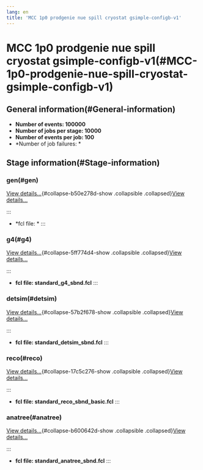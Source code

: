 ```yaml
---
lang: en
title: 'MCC 1p0 prodgenie nue spill cryostat gsimple-configb-v1'
---
```




MCC 1p0 prodgenie nue spill cryostat gsimple-configb-v1(#MCC-1p0-prodgenie-nue-spill-cryostat-gsimple-configb-v1)
==================================================================================================================================



General information(#General-information) 
----------------------------------------------------------

-   **Number of events: 100000**
-   **Number of jobs per stage: 10000**
-   **Number of events per job: 100**
-   \*Number of job failures: \*



Stage information(#Stage-information) 
------------------------------------------------------



### gen(#gen) 

[View details\...](#){#collapse-b50e278d-show .collapsible
.collapsed}[View details\...](#)

::: 
-   \*fcl file: \*
:::



### g4(#g4) 

[View details\...](#){#collapse-5ff774d4-show .collapsible
.collapsed}[View details\...](#)

::: 
-   **fcl file: standard\_g4\_sbnd.fcl**
:::



### detsim(#detsim) 

[View details\...](#){#collapse-57b2f678-show .collapsible
.collapsed}[View details\...](#)

::: 
-   **fcl file: standard\_detsim\_sbnd.fcl**
:::



### reco(#reco) 

[View details\...](#){#collapse-17c5c276-show .collapsible
.collapsed}[View details\...](#)

::: 
-   **fcl file: standard\_reco\_sbnd\_basic.fcl**
:::



### anatree(#anatree) 

[View details\...](#){#collapse-b600642d-show .collapsible
.collapsed}[View details\...](#)

::: 
-   **fcl file: standard\_anatree\_sbnd.fcl**
:::
